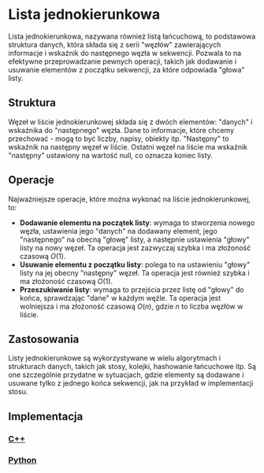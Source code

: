 # Lista jednokierunkowa

Lista jednokierunkowa, nazywana również listą łańcuchową, to podstawowa struktura danych, która składa się z serii "węzłów" zawierających informacje i wskaźnik do następnego węzła w sekwencji. Pozwala to na efektywne przeprowadzanie pewnych operacji, takich jak dodawanie i usuwanie elementów z początku sekwencji, za które odpowiada "głowa" listy.

## Struktura

Węzeł w liście jednokierunkowej składa się z dwóch elementów: "danych" i wskaźnika do "następnego" węzła. Dane to informacje, które chcemy przechować - mogą to być liczby, napisy, obiekty itp. "Następny" to wskaźnik na następny węzeł w liście. Ostatni węzeł na liście ma wskaźnik "następny" ustawiony na wartość null, co oznacza koniec listy.

## Operacje

Najważniejsze operacje, które można wykonać na liście jednokierunkowej, to:

- **Dodawanie elementu na początek listy**: wymaga to stworzenia nowego węzła, ustawienia jego "danych" na dodawany element, jego "następnego" na obecną "głowę" listy, a następnie ustawienia "głowy" listy na nowy węzeł. Ta operacja jest zazwyczaj szybka i ma złożoność czasową $O(1)$.
- **Usuwanie elementu z początku listy**: polega to na ustawieniu "głowy" listy na jej obecny "następny" węzeł. Ta operacja jest również szybka i ma złożoność czasową $O(1)$.
- **Przeszukiwanie listy**: wymaga to przejścia przez listę od "głowy" do końca, sprawdzając "dane" w każdym węźle. Ta operacja jest wolniejsza i ma złożoność czasową $O(n)$, gdzie $n$ to liczba węzłów w liście.

## Zastosowania

Listy jednokierunkowe są wykorzystywane w wielu algorytmach i strukturach danych, takich jak stosy, kolejki, hashowanie łańcuchowe itp. Są one szczególnie przydatne w sytuacjach, gdzie elementy są dodawane i usuwane tylko z jednego końca sekwencji, jak na przykład w implementacji stosu.

## Implementacja

### [C++](../../programming/c++/algorithms/structures/singly-linked-list.md)

### [Python](../../programming/python/algorithms/structures/singly-linked-list.md)
